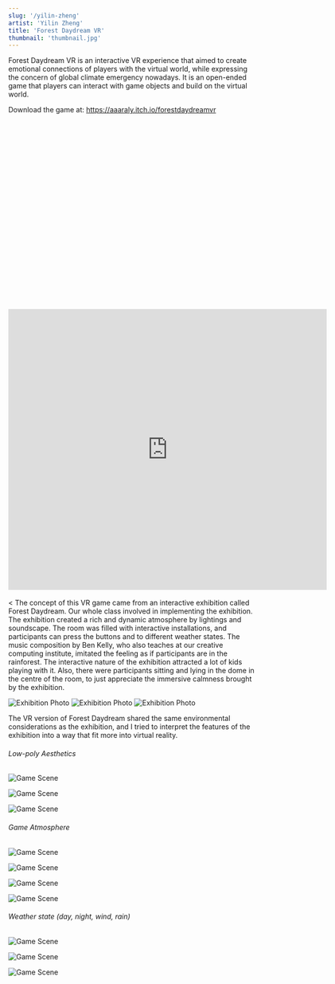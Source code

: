 ```yaml
---
slug: '/yilin-zheng'
artist: 'Yilin Zheng'
title: 'Forest Daydream VR'
thumbnail: 'thumbnail.jpg'
---
```


 Forest Daydream VR is an interactive VR experience that aimed to create emotional connections of players with the virtual world, while expressing the concern of global climate emergency nowadays. It is an open-ended game that players can interact with game objects and build on the virtual world.

 Download the game at: https://aaaraly.itch.io/forestdaydreamvr

<div style="padding:75% 0 0 0;position:relative;"><iframe src="https://player.vimeo.com/video/485396365" width="640" height="564" frameborder="0" allow="autoplay; fullscreen" allowfullscreen></iframe></div><script src="https://player.vimeo.com/api/player.js"></script>

<br />
<
The concept of this VR game came from an interactive exhibition called Forest Daydream. Our whole class involved in implementing the exhibition. The exhibition created a rich and dynamic atmosphere by lightings and soundscape. The room was filled with interactive installations, and participants can press the buttons and to different weather states. The music composition by Ben Kelly, who also teaches at our creative computing institute, imitated the feeling as if participants are in the rainforest. The interactive nature of the exhibition attracted a lot of kids playing with it. Also, there were participants sitting and lying in the dome in the centre of the room, to just appreciate the immersive calmness brought by the exhibition.

![Exhibition Photo](IMG_20200216_132119.jpg)
![Exhibition Photo](IMG_20200216_132232.jpg)
![Exhibition Photo](IMG_20200216_132831.jpg)

The VR version of Forest Daydream shared the same environmental considerations as the exhibition, and I tried to interpret the features of the exhibition into a way that fit more into virtual reality.

###### Low-poly Aesthetics

![Game Scene](screenshot11.png)

![Game Scene](screenshot13.png)

![Game Scene](screenshot9.png)

###### Game Atmosphere

![Game Scene](Anna3.png)

![Game Scene](screenshot6.png)

![Game Scene](screenshot7.png)

![Game Scene](screenshot10.png)

###### Weather state (day, night, wind, rain)

![Game Scene](screenshot8.png)

![Game Scene](screenshot17.png)

![Game Scene](screenshot.png)






